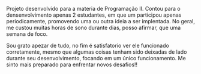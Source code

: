   Projeto desenvolvido para a materia de Programação II. Contou para o densenvolvimento apenas 2 estudantes, em que um participou apenas periodicamente, promovendo uma ou outra ideia a ser implentada. No geral, me custou muitas horas de sono durante dias, posso afirmar, que uma semana de foco.

  Sou grato apezar de tudo, no fim é satisfatorio ver ele funcionado corretamente, mesmo que algumas coisas tenham sido deixadas de lado durante seu desenvolvimento, focando em um único funcionamento. Me sinto mais preparado para enfrentar novos desafios!!
